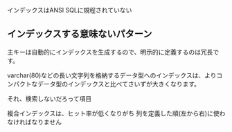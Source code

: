インデックスはANSI SQLに規程されていない

## インデックスする意味ないパターン

主キーは自動的にインデックスを生成するので、明示的に定義するのは冗長です。

varchar(80)などの長い文字列を格納するデータ型へのインデックスは、よりコンパクトなデータ型のインデックスと比べてさいずが大きくなります。

それ、検索しないだろって項目

複合インデックスは、ヒット率が低くなりがち
列を定義した順(左から右)に使わなければなりません


